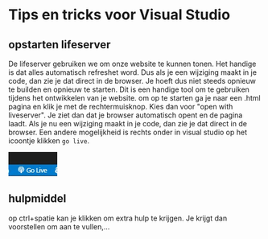 # Tips en tricks voor Visual Studio
## opstarten lifeserver
De lifeserver gebruiken we om onze website te kunnen tonen. Het handige is dat alles automatisch refreshet word. Dus als je een wijziging maakt in je code, dan zie je dat direct in de browser. Je hoeft dus niet steeds opnieuw te builden en opnieuw te starten. Dit is een handige tool om te gebruiken tijdens het ontwikkelen van je website.
om op te starten ga je naar een .html pagina en klik je met de rechtermuisknop. Kies dan voor "open with liveserver". Je ziet dan dat je browser automatisch opent en de pagina laadt. Als je nu een wijziging maakt in je code, dan zie je dat direct in de browser. Een andere mogelijkheid is rechts onder in visual studio op het icoontje klikken `go live`. 

![liveserver](./img/lifeserver.jpg)

## hulpmiddel
op ctrl+spatie kan je klikken om extra hulp te krijgen. Je krijgt dan voorstellen om aan te vullen,...